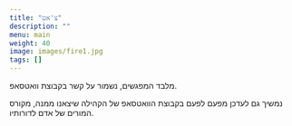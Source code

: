 ```yaml
---
title: "צ'אט"
description: ""
menu: main
weight: 40
image: images/fire1.jpg
tags: []
---
```


מלבד המפגשים, נשמור על קשר בקבוצת וואטסאפ.

נמשיך גם לעדכן מפעם לפעם בקבוצת הוואטסאפ של הקהילה שיצאנו ממנה, מקורס המורים של אדם לדורותיו.
